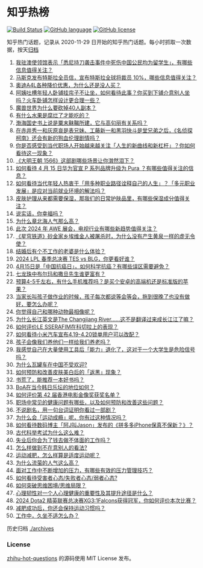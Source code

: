 # 知乎热榜
[![Build Status](https://github.com/ToWeLong/zhihu-hot-questions/workflows/CI/badge.svg)](https://github.com/ToWeLong/zhihu-hot-questions/actions)
[![GitHub language](https://img.shields.io/badge/language-golang-orange.svg)](https://golang.org/)
[![GitHub license](https://img.shields.io/github/license/ToWeLong/zhihu-hot-questions)](https://github.com/ToWeLong/zhihu-hot-questions/blob/main/LICENSE)

知乎热门话题，记录从 2020-11-29 日开始的知乎热门话题。每小时抓取一次数据，按天[归档](./archives)

<!-- BEGIN -->

1. [我驻澳使领馆表示「悉尼持刀袭击事件中死伤中国公民均为留学生」，有哪些信息值得关注？](https://www.zhihu.com/question/652982605)
1. [马斯克发布特斯拉全员信，宣布特斯拉全球将裁员 10%，哪些信息值得关注？](https://www.zhihu.com/question/653013349)
1. [奥迪A4L各种降价优惠，为什么还是没人买？](https://www.zhihu.com/question/646006968)
1. [阿姨吐槽年轻人卧铺挂帘子不让坐，如何看待此事？你买到下铺介意别人坐吗？火车卧铺怎样设计更合理一些？](https://www.zhihu.com/question/653019664)
1. [魔兽世界为什么要砍掉40人副本？](https://www.zhihu.com/question/295149836)
1. [有什么水果是腐烂了才能吃的？](https://www.zhihu.com/question/642200824)
1. [渤海国史书上说是粟末靺鞨所建，它与高句丽有关系吗？](https://www.zhihu.com/question/40958204)
1. [在赤井秀一和灰原哀是表兄妹、工藤新一和黑羽快斗是堂兄弟之后，《名侦探柯南》还会有新的狗血伦理剧情吗？](https://www.zhihu.com/question/652727722)
1. [你是否感受到当代职场人开始越来越关注「人生的新曲线和新杠杆」？你如何看待这一现象？](https://www.zhihu.com/question/652232306)
1. [《大明王朝 1566》这部剧哪些场景让你潸然泪下？](https://www.zhihu.com/question/651932078)
1. [如何看待 4 月 15 日华为官宣 P 系列品牌升级为 Pura ？有哪些值得关注的信息？](https://www.zhihu.com/question/652985395)
1. [如何看待当代年轻人热衷于「用多种职业路径诠释自己的人生」？「多元职业发展」是应对当前就业环境的解法吗？](https://www.zhihu.com/question/652242110)
1. [皮肤护理从来都需要保湿，那我们的日常护肤品里，有哪些保湿成分值得关注？](https://www.zhihu.com/question/652165128)
1. [说实话，你幸福吗？](https://www.zhihu.com/question/646227988)
1. [为什么章北海人气那么高？](https://www.zhihu.com/question/468915692)
1. [此次 2024 年 AWE 展会，电视行业有哪些新趋势值得关注？](https://www.zhihu.com/question/648731151)
1. [《星穹铁道》砂金家乡埃维金人被屠杀时，为什么没有产生黄泉一样的虚无令使？](https://www.zhihu.com/question/652920601)
1. [结婚后有个不工作的老婆是什么体验？](https://www.zhihu.com/question/350774766)
1. [2024 LPL 春季总决赛 TES vs BLG，你更看好谁？](https://www.zhihu.com/question/653008776)
1. [4月15日是「中国抗癌日」，如何科学抗癌？有哪些误区需要避免？](https://www.zhihu.com/question/652715620)
1. [七龙珠中布尔玛和撒旦先生谁更富有？](https://www.zhihu.com/question/471382341)
1. [预算4-5千左右，有什么手机推荐吗？是买个安卓的高端机还是标准版的苹果？](https://www.zhihu.com/question/651747738)
1. [当家长叫孩子做作业的时候，孩子每次都说等会等会，拖到很晚了也没有做好，要怎么办呢？](https://www.zhihu.com/question/651134162)
1. [你觉得自己和哪种动物最相像呢？](https://www.zhihu.com/question/652891516)
1. [为什么长江英文是The Changjiang River……这不是翻译过来成长江江了嘛？](https://www.zhihu.com/question/631002890)
1. [如何评价LE SSERAFIM在科切拉上的表现？](https://www.zhihu.com/question/652940688)
1. [如何看待小米汽车宣布4.19-4.20锁单用户可以改配？](https://www.zhihu.com/question/652887798)
1. [孩子会像我们养他们一样给我们养老吗？](https://www.zhihu.com/question/647100718)
1. [我感觉自己在大量使用工具后「能力」退化了，这对于一个大学生是危险信号吗？](https://www.zhihu.com/question/652715443)
1. [为什么瓦罐车在中国不受欢迎?](https://www.zhihu.com/question/652163748)
1. [如何预防和改善皮肤美白后的「返黑」现象？](https://www.zhihu.com/question/652346900)
1. [书荒了，能推荐一本好书吗？](https://www.zhihu.com/question/652746589)
1. [BoA在当今韩日乐坛的地位如何？](https://www.zhihu.com/question/23305493)
1. [如何评价第 42 届香港电影金像奖获奖名单？](https://www.zhihu.com/question/652927734)
1. [职场中常见的健康问题有哪些，以及如何预防和改善这些问题？](https://www.zhihu.com/question/652913858)
1. [不说剧名，用一句台词证明你看过一部剧？](https://www.zhihu.com/question/648337892)
1. [为什么会「运动成瘾」呢，你有过这种情况吗？](https://www.zhihu.com/question/652674660)
1. [如何看待数码博主「阿J叫Jason」发布的《拼多多iPhone保真不保新？》？](https://www.zhihu.com/question/653003649)
1. [古代科举考试为什么这么难？](https://www.zhihu.com/question/652933542)
1. [失业后你会为了钱去做不体面的工作吗？](https://www.zhihu.com/question/650392979)
1. [怎么样做到不在意别人的看法?](https://www.zhihu.com/question/652644966)
1. [运动减肥，怎么样算是适度运动呢？](https://www.zhihu.com/question/652697225)
1. [为什么流萤的人气这么高？](https://www.zhihu.com/question/652752077)
1. [面对工作中不断增加的压力，有哪些有效的压力管理技巧？](https://www.zhihu.com/question/652807140)
1. [如何看待受害者心态/失败者心态/弱者心态?](https://www.zhihu.com/question/652142721)
1. [如何突破思维困境/思维局限？](https://www.zhihu.com/question/652645702)
1. [心理韧性对一个人心理健康的重要性及其提升途径是什么？](https://www.zhihu.com/question/652887515)
1. [2024 Dota2 精英联赛总决赛XG3:1Falcons获得冠军，你如何评价本次比赛？](https://www.zhihu.com/question/652959612)
1. [减肥成功后，你还会保持运动习惯吗？](https://www.zhihu.com/question/652697163)
1. [工作中，久坐不适怎么办？](https://www.zhihu.com/question/652958111)

<!-- END -->

历史归档 [./archives](./archives)


### License
[zhihu-hot-questions](https://github.com/towelong/zhihu-hot-questions) 的源码使用 MIT License 发布。